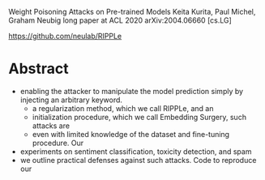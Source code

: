 Weight Poisoning Attacks on Pre-trained Models
Keita Kurita, Paul Michel, Graham Neubig
long paper at ACL 2020 arXiv:2004.06660 [cs.LG]

https://github.com/neulab/RIPPLe

# Abstract

* enabling the attacker to manipulate the model prediction simply by injecting
  an arbitrary keyword. 
  * a regularization method, which we call RIPPLe, and an 
  * initialization procedure, which we call Embedding Surgery, such attacks are
  * even with limited knowledge of the dataset and fine-tuning procedure. Our
* experiments on sentiment classification, toxicity detection, and spam
* we outline practical defenses against such attacks. Code to reproduce our
